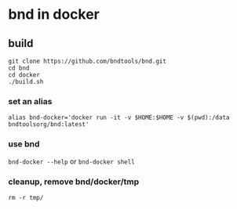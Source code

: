 # bnd in docker

## build
```
git clone https://github.com/bndtools/bnd.git
cd bnd
cd docker
./build.sh
```

### set an alias
```
alias bnd-docker='docker run -it -v $HOME:$HOME -v $(pwd):/data bndtoolsorg/bnd:latest'
```

### use bnd
`bnd-docker --help` or `bnd-docker shell`

### cleanup, remove bnd/docker/tmp
`rm -r tmp/`
